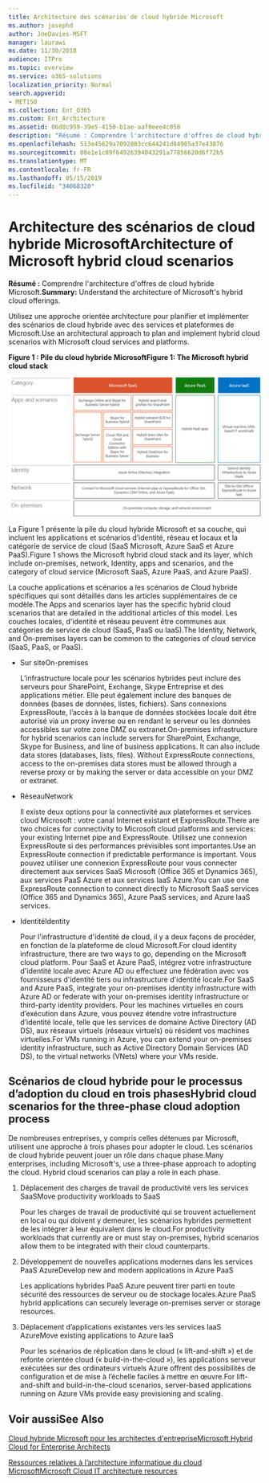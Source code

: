 ```yaml
---
title: Architecture des scénarios de cloud hybride Microsoft
ms.author: josephd
author: JoeDavies-MSFT
manager: laurawi
ms.date: 11/30/2018
audience: ITPro
ms.topic: overview
ms.service: o365-solutions
localization_priority: Normal
search.appverid:
- MET150
ms.collection: Ent_O365
ms.custom: Ent_Architecture
ms.assetid: 06d8c959-39e5-4150-b1ae-aaf0eee4c058
description: "Résumé : Comprendre l'architecture d'offres de cloud hybride Microsoft."
ms.openlocfilehash: 513e45629a7092803cc644241d84985a37e43876
ms.sourcegitcommit: 08e1e1c09f64926394043291a77856620d6f72b5
ms.translationtype: MT
ms.contentlocale: fr-FR
ms.lasthandoff: 05/15/2019
ms.locfileid: "34068320"
---
```

# <a name="architecture-of-microsoft-hybrid-cloud-scenarios"></a><span data-ttu-id="222df-103">Architecture des scénarios de cloud hybride Microsoft</span><span class="sxs-lookup"><span data-stu-id="222df-103">Architecture of Microsoft hybrid cloud scenarios</span></span>

 <span data-ttu-id="222df-104">**Résumé :** Comprendre l'architecture d'offres de cloud hybride Microsoft.</span><span class="sxs-lookup"><span data-stu-id="222df-104">**Summary:** Understand the architecture of Microsoft's hybrid cloud offerings.</span></span>
  
<span data-ttu-id="222df-105">Utilisez une approche orientée architecture pour planifier et implémenter des scénarios de cloud hybride avec des services et plateformes de Microsoft.</span><span class="sxs-lookup"><span data-stu-id="222df-105">Use an architectural approach to plan and implement hybrid cloud scenarios with Microsoft cloud services and platforms.</span></span>
  
<span data-ttu-id="222df-106">**Figure 1 : Pile du cloud hybride Microsoft**</span><span class="sxs-lookup"><span data-stu-id="222df-106">**Figure 1: The Microsoft hybrid cloud stack**</span></span>

![Pile du cloud hybride Microsoft](media/Hybrid-Poster/Hybrid-Cloud-Stack.png)
  
<span data-ttu-id="222df-108">La Figure 1 présente la pile du cloud hybride Microsoft et sa couche, qui incluent les applications et scénarios d’identité, réseau et locaux et la catégorie de service de cloud (SaaS Microsoft, Azure SaaS et Azure PaaS).</span><span class="sxs-lookup"><span data-stu-id="222df-108">Figure 1 shows the Microsoft hybrid cloud stack and its layer, which include on-premises, network, Identity, apps and scenarios, and the category of cloud service (Microsoft SaaS, Azure PaaS, and Azure PaaS).</span></span>
  
<span data-ttu-id="222df-109">La couche applications et scénarios a les scénarios de Cloud hybride spécifiques qui sont détaillés dans les articles supplémentaires de ce modèle.</span><span class="sxs-lookup"><span data-stu-id="222df-109">The Apps and scenarios layer has the specific hybrid cloud scenarios that are detailed in the additional articles of this model.</span></span> <span data-ttu-id="222df-110">Les couches locales, d'identité et réseau peuvent être communes aux catégories de service de cloud (SaaS, PaaS ou IaaS).</span><span class="sxs-lookup"><span data-stu-id="222df-110">The Identity, Network, and On-premises layers can be common to the categories of cloud service (SaaS, PaaS, or PaaS).</span></span>
  
- <span data-ttu-id="222df-111">Sur site</span><span class="sxs-lookup"><span data-stu-id="222df-111">On-premises</span></span>
    
    <span data-ttu-id="222df-p102">L’infrastructure locale pour les scénarios hybrides peut inclure des serveurs pour SharePoint, Exchange, Skype Entreprise et des applications métier. Elle peut également inclure des banques de données (bases de données, listes, fichiers). Sans connexions ExpressRoute, l’accès à la banque de données stockées locale doit être autorisé via un proxy inverse ou en rendant le serveur ou les données accessibles sur votre zone DMZ ou extranet.</span><span class="sxs-lookup"><span data-stu-id="222df-p102">On-premises infrastructure for hybrid scenarios can include servers for SharePoint, Exchange, Skype for Business, and line of business applications. It can also include data stores (databases, lists, files). Without ExpressRoute connections, access to the on-premises data stores must be allowed through a reverse proxy or by making the server or data accessible on your DMZ or extranet.</span></span>
    
- <span data-ttu-id="222df-115">Réseau</span><span class="sxs-lookup"><span data-stu-id="222df-115">Network</span></span>
    
    <span data-ttu-id="222df-116">Il existe deux options pour la connectivité aux plateformes et services cloud Microsoft : votre canal Internet existant et ExpressRoute.</span><span class="sxs-lookup"><span data-stu-id="222df-116">There are two choices for connectivity to Microsoft cloud platforms and services: your existing Internet pipe and ExpressRoute.</span></span> <span data-ttu-id="222df-117">Utilisez une connexion ExpressRoute si des performances prévisibles sont importantes.</span><span class="sxs-lookup"><span data-stu-id="222df-117">Use an ExpressRoute connection if predictable performance is important.</span></span> <span data-ttu-id="222df-118">Vous pouvez utiliser une connexion ExpressRoute pour vous connecter directement aux services SaaS Microsoft (Office 365 et Dynamics 365), aux services PaaS Azure et aux services IaaS Azure.</span><span class="sxs-lookup"><span data-stu-id="222df-118">You can use one ExpressRoute connection to connect directly to Microsoft SaaS services (Office 365 and Dynamics 365), Azure PaaS services, and Azure IaaS services.</span></span>
    
- <span data-ttu-id="222df-119">Identité</span><span class="sxs-lookup"><span data-stu-id="222df-119">Identity</span></span>
    
    <span data-ttu-id="222df-120">Pour l'infrastructure d'identité de cloud, il y a deux façons de procéder, en fonction de la plateforme de cloud Microsoft.</span><span class="sxs-lookup"><span data-stu-id="222df-120">For cloud identity infrastructure, there are two ways to go, depending on the Microsoft cloud platform.</span></span> <span data-ttu-id="222df-121">Pour SaaS et Azure PaaS, intégrez votre infrastructure d'identité locale avec Azure AD ou effectuez une fédération avec vos fournisseurs d'identité tiers ou infrastructure d'identité locale.</span><span class="sxs-lookup"><span data-stu-id="222df-121">For SaaS and Azure PaaS, integrate your on-premises identity infrastructure with Azure AD or federate with your on-premises identity infrastructure or third-party identity providers.</span></span> <span data-ttu-id="222df-122">Pour les machines virtuelles en cours d’exécution dans Azure, vous pouvez étendre votre infrastructure d’identité locale, telle que les services de domaine Active Directory (AD DS), aux réseaux virtuels (réseaux virtuels) où résident vos machines virtuelles.</span><span class="sxs-lookup"><span data-stu-id="222df-122">For VMs running in Azure, you can extend your on-premises identity infrastructure, such as Active Directory Domain Services (AD DS), to the virtual networks (VNets) where your VMs reside.</span></span>
    
## <a name="hybrid-cloud-scenarios-for-the-three-phase-cloud-adoption-process"></a><span data-ttu-id="222df-123">Scénarios de cloud hybride pour le processus d’adoption du cloud en trois phases</span><span class="sxs-lookup"><span data-stu-id="222df-123">Hybrid cloud scenarios for the three-phase cloud adoption process</span></span>

<span data-ttu-id="222df-p105">De nombreuses entreprises, y compris celles détenues par Microsoft, utilisent une approche à trois phases pour adopter le cloud. Les scénarios de cloud hybride peuvent jouer un rôle dans chaque phase.</span><span class="sxs-lookup"><span data-stu-id="222df-p105">Many enterprises, including Microsoft's, use a three-phase approach to adopting the cloud. Hybrid cloud scenarios can play a role in each phase.</span></span>
  
1. <span data-ttu-id="222df-126">Déplacement des charges de travail de productivité vers les services SaaS</span><span class="sxs-lookup"><span data-stu-id="222df-126">Move productivity workloads to SaaS</span></span>
    
    <span data-ttu-id="222df-127">Pour les charges de travail de productivité qui se trouvent actuellement en local ou qui doivent y demeurer, les scénarios hybrides permettent de les intégrer à leur équivalent dans le cloud.</span><span class="sxs-lookup"><span data-stu-id="222df-127">For productivity workloads that currently are or must stay on-premises, hybrid scenarios allow them to be integrated with their cloud counterparts.</span></span>
    
2. <span data-ttu-id="222df-128">Développement de nouvelles applications modernes dans les services PaaS Azure</span><span class="sxs-lookup"><span data-stu-id="222df-128">Develop new and modern applications in Azure PaaS</span></span>
    
    <span data-ttu-id="222df-129">Les applications hybrides PaaS Azure peuvent tirer parti en toute sécurité des ressources de serveur ou de stockage locales.</span><span class="sxs-lookup"><span data-stu-id="222df-129">Azure PaaS hybrid applications can securely leverage on-premises server or storage resources.</span></span>
    
3. <span data-ttu-id="222df-130">Déplacement d’applications existantes vers les services IaaS Azure</span><span class="sxs-lookup"><span data-stu-id="222df-130">Move existing applications to Azure IaaS</span></span>
    
    <span data-ttu-id="222df-131">Pour les scénarios de réplication dans le cloud (« lift-and-shift ») et de refonte orientée cloud (« build-in-the-cloud »), les applications serveur exécutées sur des ordinateurs virtuels Azure offrent des possibilités de configuration et de mise à l’échelle faciles à mettre en œuvre.</span><span class="sxs-lookup"><span data-stu-id="222df-131">For lift-and-shift and build-in-the-cloud scenarios, server-based applications running on Azure VMs provide easy provisioning and scaling.</span></span>
    
## <a name="see-also"></a><span data-ttu-id="222df-132">Voir aussi</span><span class="sxs-lookup"><span data-stu-id="222df-132">See Also</span></span>

[<span data-ttu-id="222df-133">Cloud hybride Microsoft pour les architectes d'entreprise</span><span class="sxs-lookup"><span data-stu-id="222df-133">Microsoft Hybrid Cloud for Enterprise Architects</span></span>](microsoft-hybrid-cloud-for-enterprise-architects.md)
  
[<span data-ttu-id="222df-134">Ressources relatives à l’architecture informatique du cloud Microsoft</span><span class="sxs-lookup"><span data-stu-id="222df-134">Microsoft Cloud IT architecture resources</span></span>](microsoft-cloud-it-architecture-resources.md)

